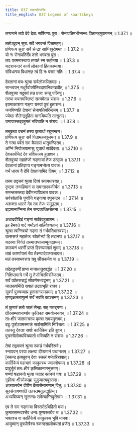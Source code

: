 ```yaml
---
title: 037 स्कन्दोत्पत्तिः
title_english: 037 Legend of kaartikeya

---
```

<div class="audioEmbed"  caption="श्रीराम-हरिसीताराममूर्ति-घनपाठिभ्यां वचनम्" src="https://archive.org/download/Ramayana-recitation-Sriram-harisItArAmamUrti-Ghanapaati-v2/Kanda_1/Kanda_1_BK-037-Skandoth_Paththi.mp3"></div>
तप्यमाने तपो देवे देवाः सर्षिगणाः पुरा।  
सेनापतिमभीप्सन्तः पितामहमुपागमन् ॥ 1.37.1 ॥   

ततोऽब्रुवन् सुराः सर्वे भगवन्तं पितामहम्।  
प्रणिपत्य सुराः सर्वे सेन्द्राः साग्निपुरोगमाः ॥ 1.37.2 ॥   
यो नः सेनापतिर्देव दत्तो भगवता पुरा।  
तपः परममास्थाय तप्यते स्म सहोमया ॥ 1.37.3 ॥   
यदत्रानन्तरं कार्यं लोकानां हितकाम्यया।  
संविधत्स्व विधानज्ञ त्वं हि नः परमा गतिः ॥ 1.37.4 ॥   

देवतानां वचः श्रुत्वा सर्वलोकपितामहः।  
सान्त्वयन् मधुरैर्वाक्यैस्त्रिदशानिदमब्रवीत् ॥ 1.37.5 ॥   
शैलपुत्र्या यदुक्तं तन्न प्रजाः सन्तु पत्निषु।  
तस्या वचनमक्लिष्टं सत्यमेतन्न संशयः ॥ 1.37.6 ॥   
इयमाकाशगा गङ्गा यस्यां पुत्रं हुताशनः।  
जनयिष्यति देवानां सेनापतिमरिन्दमम् ॥ 1.37.7 ॥   
ज्येष्ठा शैलेन्द्रदुहिता मानयिष्यति तत्सुतम्।  
उमायास्तद्बहुमतं भविष्यति न संशयः ॥ 1.37.8 ॥   

तच्छ्रुत्वा वचनं तस्य कृतार्था रघुनन्दन।  
प्रणिपत्य सुराः सर्वे पितामहमपूजयन् ॥ 1.37.9 ॥   
ते गत्वा पर्वतं राम कैलासं धातुमण्डितम्।  
अग्निं नियोजयामासुः पुत्रार्थं सर्वदैवताः ॥ 1.37.10 ॥   
देवकार्यमिदं देव संविधत्स्व हुताशन।  
शैलपुत्र्यां महातेजो गङ्गायां तेज उत्सृज ॥ 1.37.11 ॥   
देवतानां प्रतिज्ञाय गङ्गामभ्येत्य पावकः।  
गर्भं धारय वै देवि देवतानामिदं प्रियम् ॥ 1.37.12 ॥   

तस्य तद्वचनं श्रुत्वा दिव्यं रूपमधारयत्।  
दृष्ट्वा तन्महिमानं स समन्तादवकीर्यत ॥ 1.37.13 ॥   
समन्ततस्तदा देवीमभ्यषिञ्चत पावकः।  
सर्वस्रोतांसि पूर्णानि गङ्गाया रघुनन्दन ॥ 1.37.14 ॥   
अशक्ता धारणे देव तव तेजः समुद्धतम्।  
दह्यमानाग्निना तेन सम्प्रव्यथितचेतना ॥ 1.37.15 ॥   

अथाब्रवीदिदं गङ्गां सर्वदेवहुताशनः।  
इह हैमवते पादे गर्भोऽयं सन्निवेश्यताम् ॥ 1.37.16 ॥   
श्रुत्वा त्वग्निवचो गङ्गा तं गर्भमतिभास्वरम्।  
उत्ससर्ज महातेजः स्रोतोभ्यो हि तदानघ ॥ 1.37.17 ॥   
यदस्या निर्गतं तस्मात्तप्तजाम्बूनदप्रभम्।  
काञ्चनं धरणीं प्राप्तं हिरण्यममलं शुभम् ॥ 1.37.18 ॥   
ताम्रं कार्ष्णायसं चैव तैक्ष्ण्यादेवाभ्यजायत।  
मलं तस्याभवत्तत्र त्रपु सीसकमेव च ॥ 1.37.19 ॥   

तदेतद्धरणीं प्राप्य नानाधातुरवर्द्धत ॥ 1.37.20 ॥   
निक्षिप्तमात्रे गर्भे तु तेजोभिरभिरञ्जितम्।  
सर्वं पर्वतसन्नद्धं सौवर्णमभवद्वनम् ॥ 1.37.21 ॥   
जातरूपमिति ख्यातं तदाप्रभृति राघव।  
सुवर्णं पुरुषव्याघ्र हुताशनसमप्रभम् ॥ 1.37.22 ॥   
तृणवृक्षलतागुल्मं सर्वं भवति काञ्चनम् ॥ 1.37.23 ॥   

तं कुमारं ततो जातं सेन्द्राः सह मरुद्गणाः।  
क्षीरसम्भावनार्थाय कृत्तिकाः समयोजनयन् ॥ 1.37.24 ॥   
ताः क्षीरं जातमात्रस्य कृत्वा समयमुत्तमम्।  
ददुः पुत्रोऽयमस्माकं सर्वासामिति निश्चिताः ॥ 1.37.25 ॥   
ततस्तु देवताः सर्वाः कार्तिकेय इति ब्रुवन्।  
पुत्रस्त्रैलोक्यविख्यातो भविष्यति न संशयः ॥ 1.37.26 ॥   

तेषां तद्ववचनं श्रुत्वा स्कन्नं गर्भपरिस्रवे।  
स्नापयन् परया लक्ष्म्या दीप्यमानं यथानलम् ॥ 1.37.27 ॥   
[स्कन्द इत्यब्रुवन् देवाः स्कन्नं गर्भपरिस्रवात्।  
कार्तिकेयं महाभागं काकुत्स्थ ज्वलनोपमम् ॥ 1.37.28 ॥]   
प्रादुर्भूतं ततः क्षीरं कृत्तिकानामनुत्तमम्।  
षण्णां षडाननो भूत्वा जग्राह स्तनजं पयः ॥ 1.37.29 ॥   
गृहीत्वा क्षीरमेकाह्ना सुकुमारवपुस्तदा।  
अजयत्स्वेन वीर्येण दैत्यसैन्यगणान् विभुः ॥ 1.37.30 ॥   
सुरसेनागणपतिं ततस्तमतुलद्युतिम्।  
अभ्यषिञ्चन् सुरगणाः समेत्याग्निपुरोगमाः ॥ 1.37.31 ॥   

एष ते राम गङ्गाया विस्तरोऽभिहितो मया।  
कुमारसम्भवश्चैव धन्यः पुण्यस्तथैव च ॥ 1.37.32 ॥   
भक्तश्च यः कार्तिकेये काकुत्स्थ भुवि मानवः।  
आयुष्मान् पुत्रपौत्रैश्च स्कन्दसालोक्यतां व्रजेत् ॥ 1.37.33 ॥   